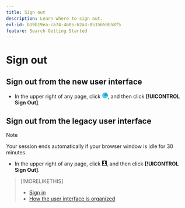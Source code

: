 ```yaml
---
title: Sign out
description: Learn where to sign out.
exl-id: b19b19ea-ca74-4605-b2a3-0515659b58f5
feature: Search Getting Started
---
```

# Sign out

## Sign out from the new user interface

* In the upper right of any page, click ![Account](/help/search-social-commerce/assets/account.png "Account"), and then click **[!UICONTROL Sign Out]**.

## Sign out from the legacy user interface

>[!NOTE]
>
>Your session ends automatically if your browser window is idle for 30 minutes.

* In the upper right of any page, click ![User profile](/help/search-social-commerce/assets/user-profile.png "User profile"), and then click **[!UICONTROL Sign Out]**.

>[!MORELIKETHIS]
>
>* [Sign in](sign-in.md)
>* [How the user interface is organized](user-interface.md)
